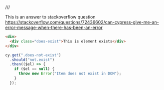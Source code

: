 /// <reference types="cypress" />

This is an answer to stackoverflow question
https://stackoverflow.com/questions/72436602/can-cypress-give-me-an-error-message-when-there-has-been-an-error

<!-- fiddle Element does not exist-->

```html
<div>
  <div class="does-exist">This is element exists</div>
</div>
```

```js
cy.get(".does-not-exist")
  .should("not.exist")
  .then(($el) => {
    if ($el == null) {
      throw new Error("Item does not exist in DOM");
    }
  });
```

<!-- fiddle-end -->
